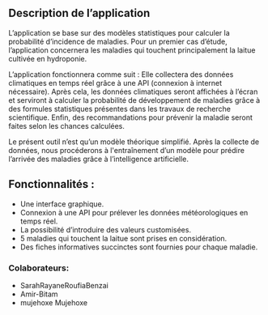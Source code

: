 ## Description de l’application
L’application se base sur des modèles statistiques pour calculer la probabilité d’incidence de maladies. Pour un premier cas d’étude, l’application concernera les maladies qui touchent principalement la laitue cultivée en hydroponie.

L’application fonctionnera comme suit :
Elle collectera des données climatiques en temps réel grâce à une API (connexion à internet
nécessaire). Après cela, les données climatiques seront affichées à l’écran et serviront à
calculer la probabilité de développement de maladies grâce à des formules statistiques
présentes dans les travaux de recherche scientifique. Enfin, des recommandations pour
prévenir la maladie seront faites selon les chances calculées.




Le présent outil n’est qu’un modèle théorique simplifié. Après la collecte de données, nous procéderons à l'entraînement d’un modèle pour prédire l’arrivée des maladies grâce à l’intelligence artificielle.
## Fonctionnalités :
- Une interface graphique.
- Connexion à une API pour prélever les données météorologiques en temps réel.
- La possibilité d’introduire des valeurs customisées.
- 5 maladies qui touchent la laitue sont prises en considération.
- Des fiches informatives succinctes sont fournies pour chaque maladie.


### Colaborateurs:
- SarahRayaneRoufiaBenzai
- Amir-Bitam
- mujehoxe Mujehoxe
